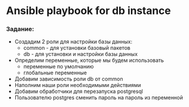 # Ansible playbook for db instance


### Задание:
- Создадим 2 роли для настройки базы данных:
    - common - для установки базовый пакетов
    - db - для установки и настройки базы данных
- Определим переменные, которые мы будем использовать
    - переменные по умолчанию
    - глобальные переменные
- Добавим зависимость роли db от common
- Наполним наши роли необходимыми действиями
- Добавим обработчики для перезапуска postgresql
- Пользователю postgres сменить пароль на пароль из переменной